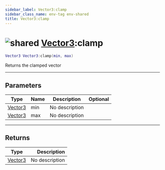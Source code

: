 ```yaml
---
sidebar_label: Vector3:clamp
sidebar_class_name: env-tag env-shared
title: Vector3:clamp
---
```


# <img src='/img/wiki/shared.png' alt='shared' data-tag='env-tag' /> [Vector3](../vector3/README.md):clamp

```lua
Vector3 Vector3:clamp(min, max)
```

Returns the clamped vector<br/>

-----------------
## Parameters

| Type   | Name | Description | Optional |
| ------ | ---- | ----------- | -------: |
| [Vector3](../vector3/README.md) | min | No description |   |
| [Vector3](../vector3/README.md) | max | No description |   |

-----------------
## Returns

| Type   | Description |
| ------ | ----------: |
| [Vector3](../vector3/README.md) | No description |
